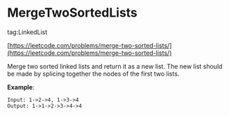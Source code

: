 # MergeTwoSortedLists #

tag:LinkedList

[https://leetcode.com/problems/merge-two-sorted-lists/](https://leetcode.com/problems/merge-two-sorted-lists/)

Merge two sorted linked lists and return it as a new list. The new list should be made by splicing together the nodes of the first two lists.

**Example**:

	Input: 1->2->4, 1->3->4
	Output: 1->1->2->3->4->4
